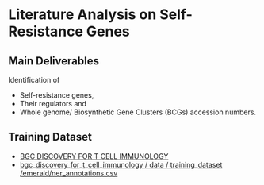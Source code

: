 # Literature Analysis on Self-Resistance Genes
## Main Deliverables
Identification of
- Self-resistance genes,
- Their regulators and
- Whole genome/ Biosynthetic Gene Clusters (BCGs) accession numbers.
## Training Dataset
- [BGC DISCOVERY FOR T CELL IMMUNOLOGY](https://gitlab.com/maaly7/bgc_discovery_for_t_cell_immunology)
- [bgc_discovery_for_t_cell_immunology / data / training_dataset /emerald/ner_annotations.csv](https://gitlab.com/maaly7/bgc_discovery_for_t_cell_immunology/-/blob/master/data/training_dataset/emerald/ner_annotations.csv?ref_type=heads)